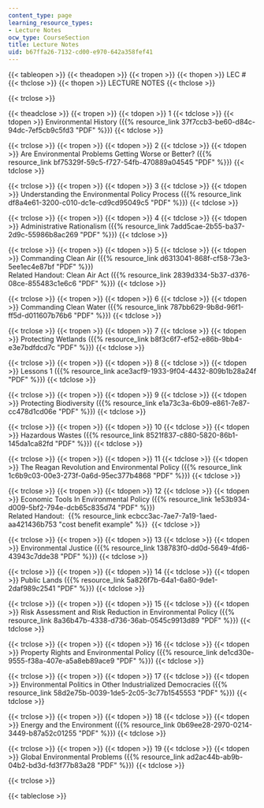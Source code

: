 ```yaml
---
content_type: page
learning_resource_types:
- Lecture Notes
ocw_type: CourseSection
title: Lecture Notes
uid: b67ffa26-7132-cd00-e970-642a358fef41
---
```


{{< tableopen >}}
{{< theadopen >}}
{{< tropen >}}
{{< thopen >}}
LEC #
{{< thclose >}}
{{< thopen >}}
LECTURE NOTES
{{< thclose >}}

{{< trclose >}}

{{< theadclose >}}
{{< tropen >}}
{{< tdopen >}}
1
{{< tdclose >}}
{{< tdopen >}}
Environmental History ({{% resource_link 37f7ccb3-be60-d84c-94dc-7ef5cb9c5fd3 "PDF" %}})
{{< tdclose >}}

{{< trclose >}}
{{< tropen >}}
{{< tdopen >}}
2
{{< tdclose >}}
{{< tdopen >}}
Are Environmental Problems Getting Worse or Better? ({{% resource_link bf75329f-59c5-f727-54fb-470889a04545 "PDF" %}})
{{< tdclose >}}

{{< trclose >}}
{{< tropen >}}
{{< tdopen >}}
3
{{< tdclose >}}
{{< tdopen >}}
Understanding the Environmental Policy Process ({{% resource_link df8a4e61-3200-c010-dc1e-cd9cd95049c5 "PDF" %}})
{{< tdclose >}}

{{< trclose >}}
{{< tropen >}}
{{< tdopen >}}
4
{{< tdclose >}}
{{< tdopen >}}
Administrative Rationalism ({{% resource_link 7add5cae-2b55-ba37-2d9c-55986b8ac269 "PDF" %}})
{{< tdclose >}}

{{< trclose >}}
{{< tropen >}}
{{< tdopen >}}
5
{{< tdclose >}}
{{< tdopen >}}
Commanding Clean Air ({{% resource_link d6313041-868f-cf58-73e3-5ee1ec4e87bf "PDF" %}})  
Related Handout: Clean Air Act ({{% resource_link 2839d334-5b37-d376-08ce-855483c1e6c6 "PDF" %}})
{{< tdclose >}}

{{< trclose >}}
{{< tropen >}}
{{< tdopen >}}
6
{{< tdclose >}}
{{< tdopen >}}
Commanding Clean Water ({{% resource_link 787bb629-9b8d-96f1-ff5d-d011607b76b6 "PDF" %}})
{{< tdclose >}}

{{< trclose >}}
{{< tropen >}}
{{< tdopen >}}
7
{{< tdclose >}}
{{< tdopen >}}
Protecting Wetlands ({{% resource_link b8f3c6f7-ef52-e86b-9bb4-e3e7bdfdcd7c "PDF" %}})
{{< tdclose >}}

{{< trclose >}}
{{< tropen >}}
{{< tdopen >}}
8
{{< tdclose >}}
{{< tdopen >}}
Lessons 1 ({{% resource_link ace3acf9-1933-9f04-4432-809b1b28a24f "PDF" %}})
{{< tdclose >}}

{{< trclose >}}
{{< tropen >}}
{{< tdopen >}}
9
{{< tdclose >}}
{{< tdopen >}}
Protecting Biodiversity ({{% resource_link e1a73c3a-6b09-e861-7e87-cc478d1cd06e "PDF" %}})
{{< tdclose >}}

{{< trclose >}}
{{< tropen >}}
{{< tdopen >}}
10
{{< tdclose >}}
{{< tdopen >}}
Hazardous Wastes ({{% resource_link 8521f837-c880-5820-86b1-145da1ca82fd "PDF" %}})
{{< tdclose >}}

{{< trclose >}}
{{< tropen >}}
{{< tdopen >}}
11
{{< tdclose >}}
{{< tdopen >}}
The Reagan Revolution and Environmental Policy ({{% resource_link 1c6b9c03-00e3-273f-0a6d-95ec377b4868 "PDF" %}})
{{< tdclose >}}

{{< trclose >}}
{{< tropen >}}
{{< tdopen >}}
12
{{< tdclose >}}
{{< tdopen >}}
Economic Tools In Environmental Policy ({{% resource_link 1e53b934-d009-5bf2-794e-dcb65c835d74 "PDF" %}})  
Related Handout:  {{% resource_link ecbcc3ac-7ae7-7a19-1aed-aa421436b753 "cost benefit example" %}} 
{{< tdclose >}}

{{< trclose >}}
{{< tropen >}}
{{< tdopen >}}
13
{{< tdclose >}}
{{< tdopen >}}
Environmental Justice ({{% resource_link 138783f0-dd0d-5649-4fd6-43943c7dde38 "PDF" %}})
{{< tdclose >}}

{{< trclose >}}
{{< tropen >}}
{{< tdopen >}}
14
{{< tdclose >}}
{{< tdopen >}}
Public Lands ({{% resource_link 5a826f7b-64a1-6a80-9de1-2daf989c2541 "PDF" %}})
{{< tdclose >}}

{{< trclose >}}
{{< tropen >}}
{{< tdopen >}}
15
{{< tdclose >}}
{{< tdopen >}}
Risk Assessment and Risk Reduction in Environmental Policy ({{% resource_link 8a36b47b-4338-d736-36ab-0545c9913d89 "PDF" %}})
{{< tdclose >}}

{{< trclose >}}
{{< tropen >}}
{{< tdopen >}}
16
{{< tdclose >}}
{{< tdopen >}}
Property Rights and Environmental Policy ({{% resource_link de1cd30e-9555-f38a-407e-a5a8eb89ace9 "PDF" %}})
{{< tdclose >}}

{{< trclose >}}
{{< tropen >}}
{{< tdopen >}}
17
{{< tdclose >}}
{{< tdopen >}}
Environmental Politics in Other Industrialized Democracies ({{% resource_link 58d2e75b-0039-1de5-2c05-3c77b1545553 "PDF" %}})
{{< tdclose >}}

{{< trclose >}}
{{< tropen >}}
{{< tdopen >}}
18
{{< tdclose >}}
{{< tdopen >}}
Energy and the Environment ({{% resource_link 0b69ee28-2970-0214-3449-b87a52c01255 "PDF" %}})
{{< tdclose >}}

{{< trclose >}}
{{< tropen >}}
{{< tdopen >}}
19
{{< tdclose >}}
{{< tdopen >}}
Global Environmental Problems ({{% resource_link ad2ac44b-ab9b-04b2-bd3d-fd3f77b83a28 "PDF" %}})
{{< tdclose >}}

{{< trclose >}}

{{< tableclose >}}